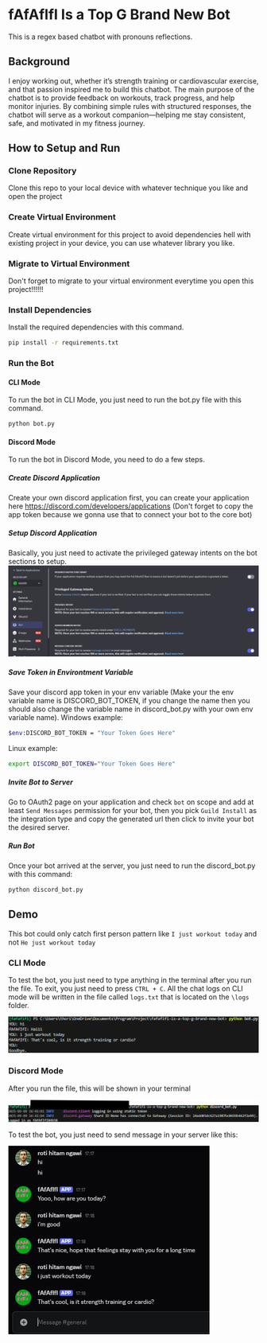 # fAfAfIfI Is a Top G Brand New Bot
This is a regex based chatbot with pronouns reflections.
## Background
I enjoy working out, whether it’s strength training or cardiovascular exercise, and that passion inspired me to build this chatbot. The main purpose of the chatbot is to provide feedback on workouts, track progress, and help monitor injuries. By combining simple rules with structured responses, the chatbot will serve as a workout companion—helping me stay consistent, safe, and motivated in my fitness journey.
## How to Setup and Run
### Clone Repository
Clone this repo to your local device with whatever technique you like and open the project
### Create Virtual Environment 
Create virtual environment for this project to avoid dependencies hell with existing project in your device, you can use whatever library you like.
### Migrate to Virtual Environment
Don't forget to migrate to your virtual environment everytime you open this project!!!!!!
### Install Dependencies
Install the required dependencies with this command.
```bash
pip install -r requirements.txt
```
### Run the Bot
#### CLI Mode
To run the bot in CLI Mode, you just need to run the bot.py file with this command.
```bash
python bot.py
```
#### Discord Mode
To run the bot in Discord Mode, you need to do a few steps.
##### Create Discord Application
Create your own discord application first, you can create your application here https://discord.com/developers/applications (Don't forget to copy the app token because we gonna use that to connect your bot to the core bot)
##### Setup Discord Application
Basically, you just need to activate the privileged gateway intents on the bot sections to setup.
![alt text](screenshots/intents.png)
##### Save Token in Environtment Variable
Save your discord app token in your env variable (Make your the env variable name is DISCORD_BOT_TOKEN, if you change the name then you should also change the variable name in discord_bot.py with your own env variable name).
Windows example:
```bash
$env:DISCORD_BOT_TOKEN = "Your Token Goes Here"
```
Linux example:
```bash
export DISCORD_BOT_TOKEN="Your Token Goes Here"
```
##### Invite Bot to Server
Go to OAuth2 page on your application and check `bot` on scope and add at least `Send Messages` permission for your bot, then you pick `Guild Install` as the integration type and copy the generated url then click to invite your bot the desired server.
##### Run Bot
Once your bot arrived at the server, you just need to run the discord_bot.py with this command:
```bash
python discord_bot.py
```
## Demo
This bot could only catch first person pattern like `I just workout today` and not `He just workout today` 
### CLI Mode
To test the bot, you just need to type anything in the terminal after you run the file. To exit, you just need to press `CTRL + C`. All the chat logs on CLI mode will be written in the file called `logs.txt` that is located on the `\logs` folder.

![alt text](screenshots/cli.png)
### Discord Mode
After you run the file, this will be shown in your terminal

![alt text](screenshots/discord_cli.png)

To test the bot, you just need to send message in your server like this:

![alt text](screenshots/discord.png)